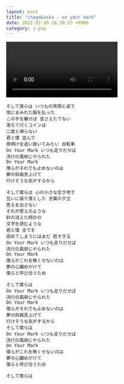 ```yaml
---
layout: post
title: "chage&aska - on your mark"
date: 2022-02-20 16:20:23 +0900
category: j-pop
---
```


<div class="video-container">
    <video id="player" class="video-js vjs-default-skin vjs-big-play-centered" data-json="/public/json/j-pop/chage&aska - on your mark.json"></video>
</div>

```
そして僕らは いつもの笑顔と姿で
埃にまみれた服を払った
この手を離せば 音さえたてない
落ちて行くコインは
二度と帰らない
君と僕 並んで
夜明けを追い抜いてみたい 自転車
On Your Mark いつも走りだせば
流行の風邪にやられた
On Your Mark
僕らがそれでも止めないのは
夢の斜面見上げて
行けそうな気がするから

そして僕らは 心の小さな空き地で
互いに振り落とした 言葉の夕立
答えを出さない
それが答えのような
針の消えた時計の
文字を読むような
君と僕 全てを
認めてしまうにはまだ 若すぎる
On Your Mark いつも走りだせば
流行の風邪にやられた
On Your Mark
僕らがこれを無くせないのは
夢の心臓めがけて
僕らと呼び合うため

そして僕らは
On Your Mark いつも走りだせば
流行の風邪にやられた
On Your Mark
僕らがそれでも止めないのは
夢の斜面見上げて
行けそうな気がするから
そして僕らは
On Your Mark いつも走りだせば
流行の風邪にやられた
On Your Mark
僕らがこれを無くせないのは
夢の心臓めがけて
僕らと呼び合うため

そして僕らは
```